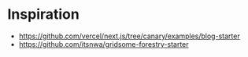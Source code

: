 

# Inspiration

* https://github.com/vercel/next.js/tree/canary/examples/blog-starter
* https://github.com/itsnwa/gridsome-forestry-starter
